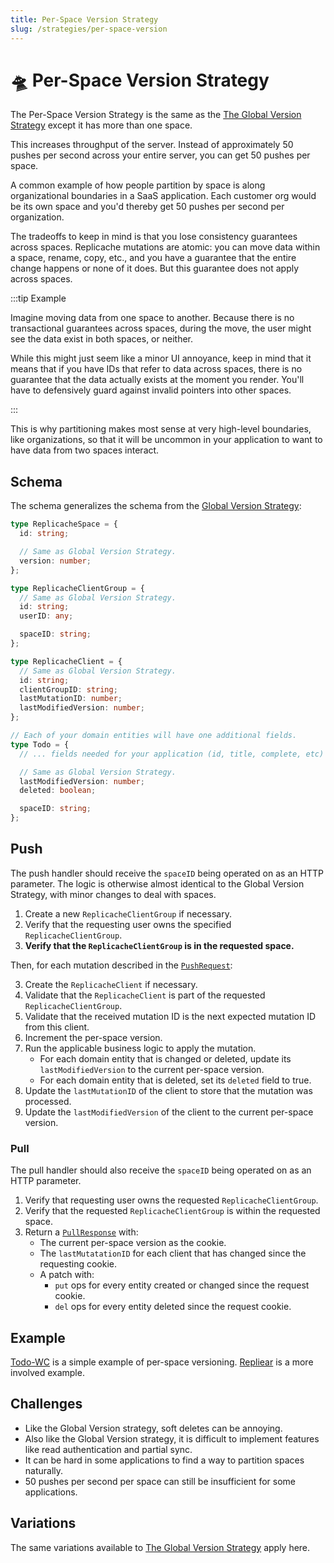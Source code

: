 ```yaml
---
title: Per-Space Version Strategy
slug: /strategies/per-space-version
---
```


# 🛸 Per-Space Version Strategy

The Per-Space Version Strategy is the same as the [The Global Version Strategy](/strategies/global-version) except it has more than one space.

This increases throughput of the server. Instead of approximately 50 pushes per second across your entire server, you can get 50 pushes per space.

A common example of how people partition by space is along organizational boundaries in a SaaS application. Each customer org would be its own space and you'd thereby get 50 pushes per second per organization.

The tradeoffs to keep in mind is that you lose consistency guarantees across spaces. Replicache mutations are atomic: you can move data within a space, rename, copy, etc., and you have a guarantee that the entire change happens or none of it does. But this guarantee does not apply across spaces.

:::tip Example

Imagine moving data from one space to another. Because there is no transactional guarantees across spaces, during the move, the user might see the data exist in both spaces, or neither.

While this might just seem like a minor UI annoyance, keep in mind that it means that if you have IDs that refer to data across spaces, there is no guarantee that the data actually exists at the moment you render. You'll have to defensively guard against invalid pointers into other spaces.

:::

This is why partitioning makes most sense at very high-level boundaries, like organizations, so that it will be uncommon in your application to want to have data from two spaces interact.

## Schema

The schema generalizes the schema from the [Global Version Strategy](./reset.md):

```ts
type ReplicacheSpace = {
  id: string;

  // Same as Global Version Strategy.
  version: number;
};

type ReplicacheClientGroup = {
  // Same as Global Version Strategy.
  id: string;
  userID: any;

  spaceID: string;
};

type ReplicacheClient = {
  // Same as Global Version Strategy.
  id: string;
  clientGroupID: string;
  lastMutationID: number;
  lastModifiedVersion: number;
};

// Each of your domain entities will have one additional fields.
type Todo = {
  // ... fields needed for your application (id, title, complete, etc)

  // Same as Global Version Strategy.
  lastModifiedVersion: number;
  deleted: boolean;

  spaceID: string;
};
```

## Push

The push handler should receive the `spaceID` being operated on as an HTTP parameter. The logic is otherwise almost identical to the Global Version Strategy, with minor changes to deal with spaces.

1. Create a new `ReplicacheClientGroup` if necessary.
1. Verify that the requesting user owns the specified `ReplicacheClientGroup`.
1. **Verify that the `ReplicacheClientGroup` is in the requested space.**

Then, for each mutation described in the [`PushRequest`](/reference/server-push#http-request-body):

<ol>
  <li value="3">Create the <code>ReplicacheClient</code> if necessary.</li>
  <li>Validate that the <code>ReplicacheClient</code> is part of the requested <code>ReplicacheClientGroup</code>.</li>
  <li>Validate that the received mutation ID is the next expected mutation ID from this client.</li>
  <li>Increment the per-space version.</li>
  <li>Run the applicable business logic to apply the mutation.
    <ul>
      <li>For each domain entity that is changed or deleted, update its <code>lastModifiedVersion</code> to the current per-space version.</li>
      <li>For each domain entity that is deleted, set its <code>deleted</code> field to true.</li>
    </ul>
  </li>
  <li>Update the <code>lastMutationID</code> of the client to store that the mutation was processed.</li>
  <li>Update the <code>lastModifiedVersion</code> of the client to the current per-space version.</li>
</ol>

### Pull

The pull handler should also receive the `spaceID` being operated on as an HTTP parameter.

<ol>
  <li>Verify that requesting user owns the requested <code>ReplicacheClientGroup</code>.</li>
  <li>Verify that the requested <code>ReplicacheClientGroup</code> is within the requested space.</li>
  <li>Return a <code><a href="/reference/server-pull#http-response-body">PullResponse</a></code> with:
    <ul>
      <li>The current per-space version as the cookie.</li>
      <li>The <code>lastMutatationID</code> for each client that has changed since the requesting cookie.</li>
      <li>A patch with:
        <ul>
          <li><code>put</code> ops for every entity created or changed since the request cookie.</li>
          <li><code>del</code> ops for every entity deleted since the request cookie.</li>
        </ul>
      </li>
    </ul>
  </li>
</ol>

## Example

[Todo-WC](https://github.com/rocicorp/todo-wc) is a simple example of per-space versioning. [Repliear](/examples/repliear) is a more involved example.

## Challenges

- Like the Global Version strategy, soft deletes can be annoying.
- Also like the Global Version strategy, it is difficult to implement features like read authentication and partial sync.
- It can be hard in some applications to find a way to partition spaces naturally.
- 50 pushes per second per space can still be insufficient for some applications.

## Variations

The same variations available to [The Global Version Strategy](/strategies/global-version#variations) apply here.
